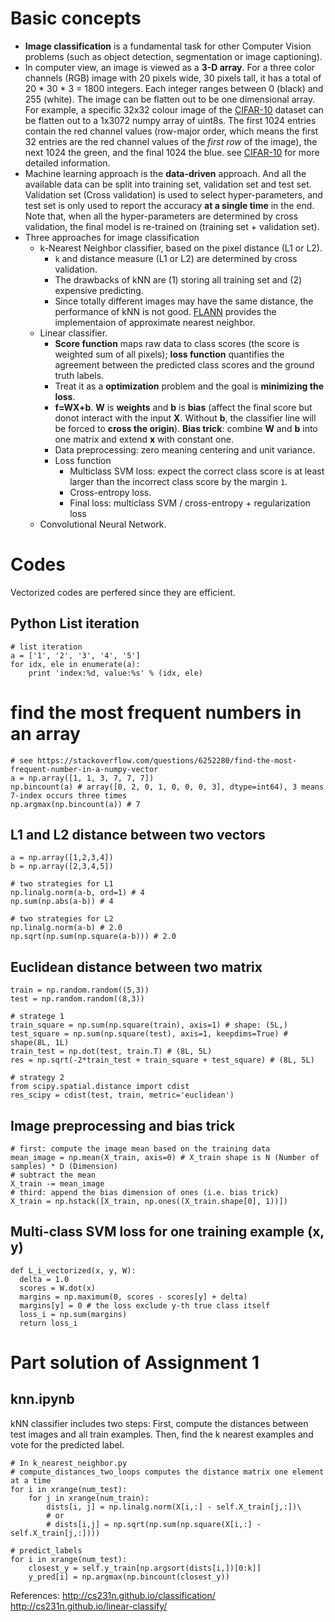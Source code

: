 # Basic concepts
- **Image classification** is a fundamental task for other Computer Vision problems (such as object detection, segmentation or image captioning).
- In computer view, an image is viewed as a **3-D array**. For a three color channels (RGB) image with 20 pixels wide, 30 pixels tall, it has a total of 20 * 30 * 3 = 1800 integers. Each integer ranges between 0 (black) and 255 (white). The image can be flatten out to be one dimensional array. For example, a specific 32x32 colour image of the [CIFAR-10](https://www.cs.toronto.edu/~kriz/cifar.html) dataset can be flatten out to a 1x3072 numpy array of uint8s. The first 1024 entries contain the red channel values (row-major order, which means the first 32 entries are the red channel values of the *first row* of the image), the next 1024 the green, and the final 1024 the blue. see [CIFAR-10](https://www.cs.toronto.edu/~kriz/cifar.html) for more detailed information.
- Machine learning approach is the **data-driven** approach. And all the available data can be split into training set, validation set and test set. Validation set (Cross validation) is used to select hyper-parameters, and test set is only used to report the accuracy **at a single time** in the end. Note that, when all the hyper-parameters are determined by cross validation, the final model is re-trained on (training set + validation set).
- Three approaches for image classification
  - k-Nearest Neighbor classifier, based on the pixel distance (L1 or L2). 
    - `k` and distance measure (L1 or L2) are determined by cross validation. 
    - The drawbacks of kNN are (1) storing all training set and (2) expensive predicting. 
    - Since totally different images may have the same distance, the performance of kNN is not good. [FLANN](http://www.cs.ubc.ca/research/flann/) provides the implementaion of approximate nearest neighbor. 
  - Linear classifier.
    - **Score function** maps raw data to class scores (the score is weighted sum of all pixels); **loss function** quantifies the agreement between the predicted class scores and the ground truth labels.
    - Treat it as a **optimization** problem and the goal is **minimizing the loss**.
    - **f=WX+b**. **W** is **weights** and **b** is **bias** (affect the final score but donot interact with the input **X**. Without **b**, the classifier line will be forced to **cross the origin**). **Bias trick**: combine **W** and **b** into one matrix and extend **x** with constant one.
    - Data preprocessing: zero meaning centering and unit variance.
    - Loss function
      - Multiclass SVM loss: expect the correct class score is at least larger than the incorrect class score by the margin `1`.
      - Cross-entropy loss.
      - Final loss: multiclass SVM / cross-entropy + regularization loss
  - Convolutional Neural Network.

# Codes
Vectorized codes are perfered since they are efficient.

## Python List iteration
```
# list iteration
a = ['1', '2', '3', '4', '5']
for idx, ele in enumerate(a):
    print 'index:%d, value:%s' % (idx, ele)
```
# find the most frequent numbers in an array
```
# see https://stackoverflow.com/questions/6252280/find-the-most-frequent-number-in-a-numpy-vector
a = np.array([1, 1, 3, 7, 7, 7])
np.bincount(a) # array([0, 2, 0, 1, 0, 0, 0, 3], dtype=int64), 3 means 7-index occurs three times 
np.argmax(np.bincount(a)) # 7
```

## L1 and L2 distance between two vectors
```
a = np.array([1,2,3,4])
b = np.array([2,3,4,5])

# two strategies for L1
np.linalg.norm(a-b, ord=1) # 4
np.sum(np.abs(a-b)) # 4

# two strategies for L2
np.linalg.norm(a-b) # 2.0
np.sqrt(np.sum(np.square(a-b))) # 2.0
```
## Euclidean distance between two matrix
```
train = np.random.random((5,3))
test = np.random.random((8,3))

# stratege 1
train_square = np.sum(np.square(train), axis=1) # shape: (5L,)
test_square = np.sum(np.square(test), axis=1, keepdims=True) # shape(8L, 1L)
train_test = np.dot(test, train.T) # (8L, 5L)
res = np.sqrt(-2*train_test + train_square + test_square) # (8L, 5L)

# strategy 2
from scipy.spatial.distance import cdist
res_scipy = cdist(test, train, metric='euclidean')
```

## Image preprocessing and bias trick
```
# first: compute the image mean based on the training data
mean_image = np.mean(X_train, axis=0) # X_train shape is N (Number of samples) * D (Dimension)
# subtract the mean
X_train -= mean_image
# third: append the bias dimension of ones (i.e. bias trick)
X_train = np.hstack([X_train, np.ones((X_train.shape[0], 1))])
```

## Multi-class SVM loss for one training example (x, y)
```
def L_i_vectorized(x, y, W):
  delta = 1.0
  scores = W.dot(x)
  margins = np.maximum(0, scores - scores[y] + delta)
  margins[y] = 0 # the loss exclude y-th true class itself
  loss_i = np.sum(margins)
  return loss_i
```

# Part solution of Assignment 1 

## knn.ipynb

kNN classifier includes two steps: 
First, compute the distances between test images and all train examples. Then, find the k nearest examples and vote for the predicted label.
```
# In k_nearest_neighbor.py
# compute_distances_two_loops computes the distance matrix one element at a time
for i in xrange(num_test):
    for j in xrange(num_train):        
        dists[i, j] = np.linalg.norm(X[i,:] - self.X_train[j,:])\
        # or
        # dists[i,j] = np.sqrt(np.sum(np.square(X[i,:] - self.X_train[j,:])))

# predict_labels
for i in xrange(num_test):
    closest_y = self.y_train[np.argsort(dists[i,])[0:k]]
    y_pred[i] = np.argmax(np.bincount(closest_y))
```

References: 
http://cs231n.github.io/classification/
http://cs231n.github.io/linear-classify/
